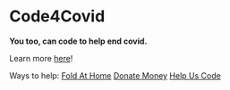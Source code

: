 # Code4Covid
**You too, can code to help end covid.**

Learn more [here](https://support.glitch.com/t/code4covid-a-community-effort-to-help-end-covid-19/30979)!


Ways to help:
[Fold At Home](http://foldingathome.org)
[Donate Money]()
[Help Us Code](/test.md)

